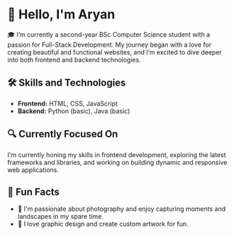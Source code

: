 # 👋 Hello, I'm **Aryan**

🎓 I’m currently a second-year BSc Computer Science student with a passion for Full-Stack Development. My journey began with a love for creating beautiful and functional websites, and I’m excited to dive deeper into both frontend and backend technologies.

## 🛠 Skills and Technologies
- **Frontend:** HTML, CSS, JavaScript
- **Backend:** Python (basic), Java (basic)

## 🔍 Currently Focused On
I'm currently honing my skills in frontend development, exploring the latest frameworks and libraries, and working on building dynamic and responsive web applications.

## 🌟 Fun Facts
- 📸 I'm passionate about photography and enjoy capturing moments and landscapes in my spare time.
- 🎨 I love graphic design and create custom artwork for fun.



